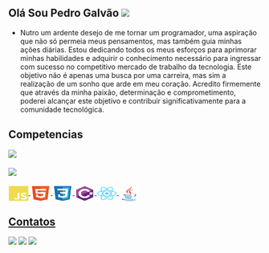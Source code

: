 ## Olá Sou Pedro Galvão <img src="https://i.pinimg.com/originals/de/87/17/de8717cb44f82e7305d97de272ef6c31.gif" width="30"> 
- Nutro um ardente desejo de me tornar um programador, uma aspiração que não só permeia meus pensamentos, mas também guia minhas ações diárias. Estou dedicando todos os meus esforços para aprimorar minhas habilidades e adquirir o conhecimento necessário para ingressar com sucesso no competitivo mercado de trabalho da tecnologia. Este objetivo não é apenas uma busca por uma carreira, mas sim a realização de um sonho que arde em meu coração. Acredito firmemente que através da minha paixão, determinação e comprometimento, poderei alcançar este objetivo e contribuir significativamente para a comunidade tecnológica.

<div>
  <H2>Competencias</H1>
  <a href="https://github.com/GaussKd0">
  <img height="180em" src="https://github-readme-stats.vercel.app/api?username=GaussKd0&show_icons=true&theme=radical&include_all_commits=true&count_private=true"/>
  <br>
  <br>
  <img height="180em" src="https://github-readme-stats.vercel.app/api/top-langs/?username=GaussKd0&layout=compact&langs_count=7&theme=radical"/>
</div>
  
<div style="display: inline_block"><br>
  <img align="center" alt="Gauss-Js" height="30" width="40" src="https://raw.githubusercontent.com/devicons/devicon/master/icons/javascript/javascript-plain.svg">
  <img align="center" alt="Gauss-HTML" height="30" width="40" src="https://raw.githubusercontent.com/devicons/devicon/master/icons/html5/html5-original.svg">
  <img align="center" alt="Gauss-CSS" height="30" width="40" src="https://raw.githubusercontent.com/devicons/devicon/master/icons/css3/css3-original.svg">
  <img align="center" alt="Gauss-Csharp" height="30" width="40" src="https://raw.githubusercontent.com/devicons/devicon/master/icons/csharp/csharp-original.svg">
  <img align="center" alt="Gauss-React" height="30" width="40" src="https://raw.githubusercontent.com/devicons/devicon/master/icons/react/react-original.svg">
  <img align="center" alt="Gauss-Java" height="30" width="40" src="https://raw.githubusercontent.com/devicons/devicon/master/icons/java/java-original.svg">
</div>
  
  ##
   
<div> 
    <h2>Contatos</h1>
   <a href="https://www.linkedin.com/in/pedro-galv%C3%A3o-95a12b239/" target="_blank"><img src="https://img.shields.io/badge/-LinkedIn-%230077B5?style=for-the-badge&logo=linkedin&logoColor=white" target="_blank"></a> 
     <a href="https://www.instagram.com/gausskd0" target="_blank"><img src="https://img.shields.io/badge/-Instagram-%23E4405F?style=for-the-badge&logo=instagram&logoColor=white" target="_blank"></a>
   <a href="https://www.youtube.com/channel/UC_-uuuZbY0AAt9CViNzvc-Q" target="_blank"><img src="https://img.shields.io/badge/YouTube-FF0000?style=for-the-badge&logo=youtube&logoColor=white" target="_blank"></a>
  
 </div>
